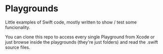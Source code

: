 # Playgrounds

Little examples of Swift code, mostly written to show / test some funcionality.

You can clone this repo to access every single Playground from Xcode or just browse inside the playgrounds (they're just folders) and read the .swift source files.